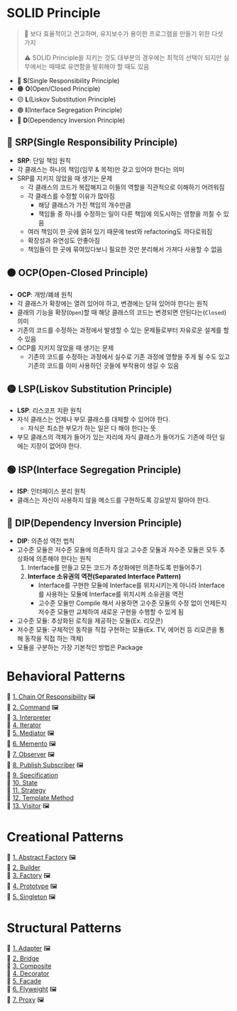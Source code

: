 # SOLID Principle
> 📢 보다 효율적이고 견고하며, 유지보수가 용이한 프로그램을 만들기 위한 다섯 가지  
>   
> ⚠️ SOLID Principle을 지키는 것도 대부분의 경우에는 최적의 선택이 되지만 실무에서는 때때로 유연함을 발휘해야 할 때도 있음
- 🔴 **S**(Single Responsibility Principle)
- 🟠 **O**(Open/Closed Principle)
- 🟡 **L**(Liskov Substitution Principle)
- 🟢 **I**(Interface Segregation Principle)
- 🔵 **D**(Dependency Inversion Principle)

## 🔴 SRP(Single Responsibility Principle)
- **SRP**: 단일 책임 원칙
- 각 클래스는 하나의 책임(임무 & 목적)만 갖고 있어야 한다는 의미
- SRP를 지키지 않았을 때 생기는 문제
  - 각 클래스의 코드가 복잡해지고 이들의 역할을 직관적으로 이해하기 어려워짐
  - 각 클래스를 수정할 이유가 많아짐
    - 해당 클래스가 가진 책임의 개수만큼
    - 책임들 중 하나를 수정하는 일이 다른 책임에 의도시하는 영향을 끼칠 수 있음
  - 여러 책임이 한 곳에 얽혀 있기 때문에 test와 refactoring도 까다로워짐
  - 확장성과 유연성도 안좋아짐
  - 책임들이 한 곳에 묶여있다보니 필요한 것만 분리해서 가져다 사용할 수 없음

## 🟠 OCP(Open-Closed Principle)
- **OCP**: 개방/폐쇄 원칙
- 각 클래스가 확장에는 열려 있어야 하고, 변경에는 닫혀 있어야 한다는 원칙
- 클래의 기능을 확장(`Open`)할 때 해당 클래스의 코드는 변경되면 안된다는(`Closed`) 의미
- 기존의 코드를 수정하는 과정에서 발생할 수 있는 문제들로부터 자유로운 설계를 할 수 있음
- OCP를 지키지 않았을 때 생기는 문제
  - 기존의 코드를 수정하는 과정에서 실수로 기존 과정에 영향을 주게 될 수도 있고 기존의 코드를 이미 사용하던 곳들에 부작용이 생길 수 있음

## 🟡 LSP(Liskov Substitution Principle)
- **LSP**: 리스코프 치환 원칙
- 자식 클래스는 언제나 부모 클래스를 대체할 수 있어야 한다.
  - 자식은 최소한 부모가 하는 일은 다 해야 한다는 뜻
- 부모 클래스의 객체가 들어가 있는 자리에 자식 클래스가 들어가도 기존에 하던 일에는 지장이 없어야 한다.

## 🟢 ISP(Interface Segregation Principle)
- **ISP**: 인터페이스 분리 원칙
- 클래스는 자신이 사용하지 않을 메소드를 구현하도록 강요받지 말아야 한다.

## 🔵 DIP(Dependency Inversion Principle)
- **DIP**: 의존성 역전 법칙
- 고수준 모듈은 저수준 모듈에 의존하지 않고 고수준 모듈과 저수준 모듈은 모두 추상화에 의존해야 한다는 원칙
  1. Interface를 만들고 모든 코드가 추상화에만 의존하도록 만들어주기
  2. **Interface 소유권의 역전(Separated Interface Pattern)**
     - Interface를 구현한 모듈에 Interface를 위치시키는게 아니라 Interface를 사용하는 모듈에 Interface를 위치시켜 소유권을 역전
     - 고수준 모듈만 Compile 해서 사용하면 고수준 모듈의 수정 없이 언제든지 저수준 모듈만 교체하여 새로운 구현을 수행할 수 있게 됨
- 고수준 모듈: 추상화된 로직을 제공하는 모듈(Ex. 리모콘)
- 저수준 모듈: 구체적인 동작을 직접 구현하는 모듈(Ex. TV, 에어컨 등 리모콘을 통해 동작을 직접 하는 객체)
- 모듈을 구분하는 가장 기본적인 방법은 Package

# Behavioral Patterns
🔗 [1. Chain Of Responsibility](./src/main/java/behavior/chain_of_responsibility) 🖼️    
🔗 [2. Command](./src/main/java/behavior/command) 🖼️                       
🔗 [3. Interpreter](./src/main/java/behavior/interpreter)          
🔗 [4. Iterator](./src/main/java/behavior/iterator)             
🔗 [5. Mediator](./src/main/java/behavior/mediator) 🖼️             
🔗 [6. Memento](./src/main/java/behavior/memento) 🖼️  
🔗 [7. Observer](./src/main/java/behavior/observer) 🖼️  
🔗 [8. Publish Subscriber](./src/main/java/behavior/publish_subscriber) 🖼️  
🔗 [9. Specification](./src/main/java/behavior/specification)  
🔗 [10. State](./src/main/java/behavior/state)  
🔗 [11. Strategy](./src/main/java/behavior/strategy)  
🔗 [12. Template Method](./src/main/java/behavior/template_method)  
🔗 [13. Visitor](./src/main/java/behavior/visitor) 🖼️  

# Creational Patterns
🔗 [1. Abstract Factory](./src/main/java/creation/abstract_factory) 🖼️  
🔗 [2. Builder](./src/main/java/creation/builder)  
🔗 [3. Factory](./src/main/java/creation/factory) 🖼️  
🔗 [4. Prototype](./src/main/java/creation/prototype) 🖼️  
🔗 [5. Singleton](./src/main/java/creation/singleton) 🖼️  

# Structural Patterns
🔗 [1. Adapter](./src/main/java/structure/adapter) 🖼️  
🔗 [2. Bridge](./src/main/java/structure/bridge)  
🔗 [3. Composite](./src/main/java/structure/composite)  
🔗 [4. Decorator](./src/main/java/structure/decorator)  
🔗 [5. Facade](./src/main/java/structure/facade)  
🔗 [6. Flyweight](./src/main/java/structure/flyweight) 🖼️  
🔗 [7. Proxy](./src/main/java/structure/proxy) 🖼️  